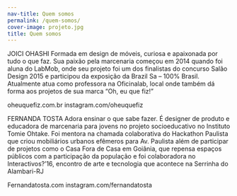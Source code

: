 ```yaml
---
nav-title: Quem somos
permalink: /quem-somos/
cover-image: projeto.jpg
title: Quem somos
---
```


JOICI OHASHI
Formada em design de móveis, curiosa e apaixonada por tudo o que faz. Sua paixão pela marcenaria começou em 2014 quando foi aluna do LabMob, onde seu projeto foi um dos finalistas do concurso Salão Design 2015 e participou da exposição da Brazil Sa – 100% Brasil. Atualmente atua como professora na Oficinalab, local onde também dá forma aos projetos de sua marca “Oh, eu que fiz!” 

oheuquefiz.com.br
instagram.com/oheuquefiz 


FERNANDA TOSTA
Adora ensinar o que sabe fazer. É designer de produto e educadora de marcenaria para jovens no projeto socioeducativo no Instituto Tomie Ohtake. Foi mentora na chamada colaborativa do Hackathon Paulista que criou mobiliários urbanos efêmeros para Av. Paulista além de participar de projetos como o Casa Fora de Casa em Goiânia, que repensa espaços públicos com a participação da população e foi colaboradora no Interactivos?’16, encontro de arte e tecnologia que acontece na Serrinha do Alambari-RJ

Fernandatosta.com
instagram.com/fernandatosta
